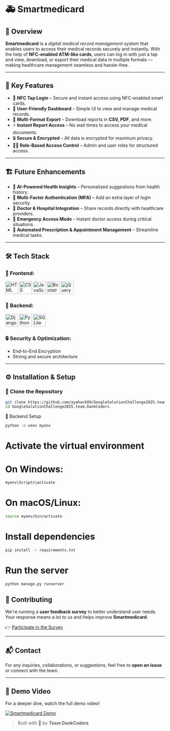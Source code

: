 # 🚑 Smartmedicard

## 🚀 Overview
**Smartmedicard** is a *digital medical record management system* that enables users to access their medical records securely and instantly. With the help of **NFC-enabled ATM-like cards**, users can log in with just a tap and view, download, or export their medical data in multiple formats — making healthcare management seamless and hassle-free.

---

## 🎯 Key Features
- 🔐 **NFC Tap Login** – Secure and instant access using NFC-enabled smart cards.
- 🧭 **User-Friendly Dashboard** – Simple UI to view and manage medical records.
- 📁 **Multi-Format Export** – Download reports in **CSV, PDF**, and more.
- ⚡ **Instant Report Access** – No wait times to access your medical documents.
- 🔒 **Secure & Encrypted** – All data is encrypted for maximum privacy.
- 🧑‍⚕️ **Role-Based Access Control** – Admin and user roles for structured access.

---

## 🏗 Future Enhancements
- 🧠 **AI-Powered Health Insights** – Personalized suggestions from health history.
- 🔐 **Multi-Factor Authentication (MFA)** – Add an extra layer of login security.
- 🏥 **Doctor & Hospital Integration** – Share records directly with healthcare providers.
- 🚨 **Emergency Access Mode** – Instant doctor access during critical situations.
- 💊 **Automated Prescription & Appointment Management** – Streamline medical tasks.

---

## 🛠 Tech Stack

### 🔸 Frontend:
<p>
  <img src="https://cdn.jsdelivr.net/gh/devicons/devicon/icons/html5/html5-original.svg" width="40" alt="HTML" />
  <img src="https://cdn.jsdelivr.net/gh/devicons/devicon/icons/css3/css3-original.svg" width="40" alt="CSS" />
  <img src="https://cdn.jsdelivr.net/gh/devicons/devicon/icons/javascript/javascript-original.svg" width="40" alt="JavaScript" />
  <img src="https://cdn.jsdelivr.net/gh/devicons/devicon/icons/bootstrap/bootstrap-original.svg" width="40" alt="Bootstrap" />
  <img src="https://cdn.jsdelivr.net/gh/devicons/devicon/icons/jquery/jquery-original.svg" width="40" alt="jQuery" />
</p>

### 🔹 Backend:
<p>
  <img src="https://cdn.jsdelivr.net/gh/devicons/devicon/icons/django/django-plain.svg" width="40" alt="Django" />
  <img src="https://cdn.jsdelivr.net/gh/devicons/devicon/icons/python/python-original.svg" width="40" alt="Python" />
  <img src="https://cdn.jsdelivr.net/gh/devicons/devicon/icons/sqlite/sqlite-original.svg" width="40" alt="SQLite" />
</p>


### 🔒 Security & Optimization:
- End-to-End Encryption  
- Strong and secure architecture

---

## ⚙️ Installation & Setup

### 🔁 Clone the Repository
```bash
git clone https://github.com/ayahack89/GoogleSalutionChallenge2025.team.DankCoders.git
cd GoogleSalutionChallenge2025.team.DankCoders
```
🐍 Backend Setup
```bash
python -m venv myenv
```
# Activate the virtual environment
# On Windows:
``` bash
myenv\Scripts\activate
```
# On macOS/Linux:
```bash
source myenv/bin/activate
```

# Install dependencies
```bash
pip install -r requirements.txt
```

# Run the server
``` bash
python manage.py runserver
```
## 🤝 Contributing

We're running a **user feedback survey** to better understand user needs.  
Your response means a lot to us and helps improve **Smartmedicard**.

👉 [Participate in the Survey](https://docs.google.com/forms/d/1uEjLOuqTPztwxkui6TMXCf5KBBa_QNrasPdUUNVGwH0/prefill)

---

## 📬 Contact

For any inquiries, collaborations, or suggestions, feel free to **open an issue** or connect with the team.

---
## 🎥 Demo Video
For a deeper dive, watch the full demo video!

[![Smartmedicard Demo](https://img.youtube.com/vi/kqshVayD9Mo/maxresdefault.jpg)](https://youtu.be/kqshVayD9Mo?si=DweCDAfCkbcZRXTk)




> Built with 💙 by **Team DankCoders**
